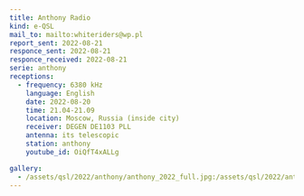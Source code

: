 ```yaml
---
title: Anthony Radio
kind: e-QSL
mail_to: mailto:whiteriders@wp.pl
report_sent: 2022-08-21
responce_sent: 2022-08-21
responce_received: 2022-08-21
serie: anthony
receptions:
  - frequency: 6380 kHz
    language: English
    date: 2022-08-20
    time: 21.04-21.09
    location: Moscow, Russia (inside city)
    receiver: DEGEN DE1103 PLL
    antenna: its telescopic
    station: anthony
    youtube_id: OiQfT4xALLg

gallery:
  - /assets/qsl/2022/anthony/anthony_2022_full.jpg:/assets/qsl/2022/anthony/anthony_2022_small.jpg
---
```

